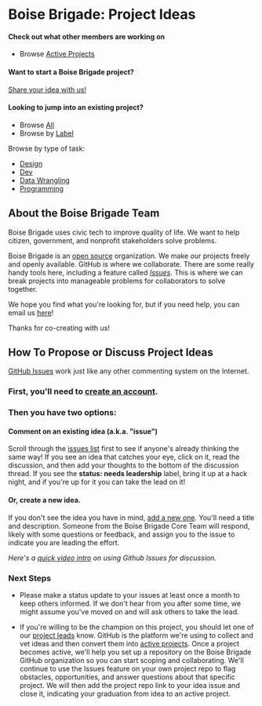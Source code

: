 # Boise Brigade: Project Ideas

#### Check out what other members are working on

- Browse [Active Projects](https://github.com/boisebrigade/project-ideas/projects/1)

#### Want to start a Boise Brigade project?

[Share your idea with us!](https://github.com/boisebrigade/project-ideas/issues/new)

#### Looking to jump into an existing project?

- Browse [All](http://www.github.com/boisebrigade)
- Browse by [Label](https://github.com/boisebrigade/project-ideas/labels)

Browse by type of task:

- [Design](https://github.com/search?utf8=✓&q=org%3Aboise-brigade+is%3Aopen+label%3Adesign&type=Issues)
- [Dev](https://github.com/search?utf8=✓&q=org%3Aboise-brigade+is%3Aopen+label%3Adev&type=Issues)
- [Data Wrangling](https://github.com/search?o=desc&q=org%3Aboise-brigade+is%3Aopen+label%3A%22Data+wrangling%22&s=created&type=Issues&utf8=✓)
- [Programming](https://github.com/search?utf8=✓&q=org%3Aboise-brigade+is%3Aopen+label%3Aprogramming&type=Issues)

## About the Boise Brigade Team

Boise Brigade uses civic tech to improve quality of life. We want to help citizen, government, and nonprofit stakeholders solve problems.

Boise Brigade is an [open source](https://en.wikipedia.org/wiki/Open_source) organization. We make our projects freely and openly available. GitHub is where we collaborate. There are some really handy tools here, including a feature called [*Issues*](https://github.com/boisebrigade/project-ideas/issues). This is where we can break projects into manageable problems for collaborators to solve together.

We hope you find what you're looking for, but if you need help, you can email us [here](boisebrigade@gmail.com)!

Thanks for co-creating with us!

## How To Propose or Discuss Project Ideas

[GitHub Issues](https://guides.github.com/features/issues/) work just like any other commenting system on the Internet.

### First, you'll need to [create an account](https://github.com/join).

### Then you have two options:

#### Comment on an existing idea (a.k.a. "issue")

Scroll through the [issues list](https://github.com/boisebrigade/project-ideas/issues) first to see if anyone's already thinking the same way! If you see an idea that catches your eye, click on it, read the discussion, and then add your thoughts to the bottom of the discussion thread. If you see the **status: needs leadership** label, bring it up at a hack night, and if you're up for it you can take the lead on it!

#### Or, create a new idea.

If you don't see the idea you have in mind, [add a new one](https://github.com/boisebrigade/projects/issues/new). You'll need a title and description. Someone from the Boise Brigade Core Team will respond, likely with some questions or feedback, and assign you to the issue to indicate you are leading the effort.

*Here's a [quick video intro](https://www.youtube.com/watch?v=KlrJVSJRUN4) on using Github Issues for discussion.*

### Next Steps

* Please make a status update to your issues at least once a month to keep others informed. If we don't hear from you after some time, we might assume you've moved on and will ask others to take the lead.

* If you're willing to be the champion on this project, you should let one of our [project leads](mailto:boisebrigade@gmail.com) know. GitHub is the platform we're using to collect and vet ideas and then convert them into [active projects](https://github.com/boisebrigade). Once a project becomes active, we'll help you set up a repository on the Boise Brigade GitHub organization so you can start scoping and collaborating. We'll continue to use the Issues feature on your own project repo to flag obstacles, opportunities, and answer questions about that specific project. We will then add the project repo link to your idea issue and close it, indicating your graduation from idea to an active project.
